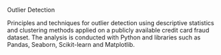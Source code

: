 Outlier Detection
 
Principles and techniques for outlier detection using descriptive statistics and clustering methods applied on a publicly available credit card fraud dataset.
The analysis is conducted with Python and libraries such as Pandas, Seaborn, Scikit-learn and Matplotlib.
